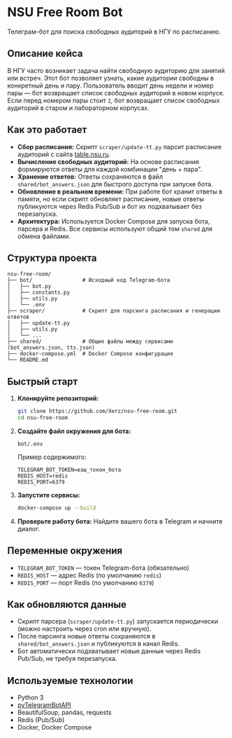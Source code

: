 
# NSU Free Room Bot

Телеграм-бот для поиска свободных аудиторий в НГУ по расписанию.

## Описание кейса

В НГУ часто возникает задача найти свободную аудиторию для занятий или встреч. Этот бот позволяет узнать, какие аудитории свободны в конкретный день и пару. Пользователь вводит день недели и номер пары — бот возвращает список свободных аудиторий в новом корпусе. Если перед номером пары стоит `2`, бот возвращает список свободных аудиторий в старом и лабораторном корпусах.

## Как это работает

- **Сбор расписания:** Скрипт `scraper/update-tt.py` парсит расписание аудиторий с сайта [table.nsu.ru](https://table.nsu.ru/room).
- **Вычисление свободных аудиторий:** На основе расписания формируются ответы для каждой комбинации "день + пара".
- **Хранение ответов:** Ответы сохраняются в файл `shared/bot_answers.json` для быстрого доступа при запуске бота.
- **Обновление в реальном времени:** При работе бот хранит ответы в памяти, но если скрипт обновляет расписание, новые ответы публикуются через Redis Pub/Sub и бот их подхватывает без перезапуска.
- **Архитектура:** Используется Docker Compose для запуска бота, парсера и Redis. Все сервисы используют общий том `shared` для обмена файлами.

## Структура проекта

```
nsu-free-room/
├── bot/                # Исходный код Telegram-бота
│   ├── bot.py
│   ├── constants.py
│   ├── utils.py
│   └── .env
├── scraper/            # Скрипт для парсинга расписания и генерации ответов
│   ├── update-tt.py
│   ├── utils.py
│   └── ...
├── shared/             # Общие файлы между сервисами (bot_answers.json, tts.json)
├── docker-compose.yml  # Docker Compose конфигурация
└── README.md
```

## Быстрый старт

1. **Клонируйте репозиторий:**
   ```sh
   git clone https://github.com/Xerz/nsu-free-room.git
   cd nsu-free-room
   ```

2. **Создайте файл окружения для бота:**
   ```
   bot/.env
   ```
   Пример содержимого:
   ```
   TELEGRAM_BOT_TOKEN=ваш_токен_бота
   REDIS_HOST=redis
   REDIS_PORT=6379
   ```

3. **Запустите сервисы:**
   ```sh
   docker-compose up --build
   ```

4. **Проверьте работу бота:** Найдите вашего бота в Telegram и начните диалог.

## Переменные окружения

- `TELEGRAM_BOT_TOKEN` — токен Telegram-бота (обязательно)
- `REDIS_HOST` — адрес Redis (по умолчанию `redis`)
- `REDIS_PORT` — порт Redis (по умолчанию `6379`)

## Как обновляются данные

- Скрипт парсера (`scraper/update-tt.py`) запускается периодически (можно настроить через cron или вручную).
- После парсинга новые ответы сохраняются в `shared/bot_answers.json` и публикуются в канал Redis.
- Бот автоматически подхватывает новые данные через Redis Pub/Sub, не требуя перезапуска.

## Используемые технологии

- Python 3
- [pyTelegramBotAPI](https://github.com/eternnoir/pyTelegramBotAPI)
- BeautifulSoup, pandas, requests
- Redis (Pub/Sub)
- Docker, Docker Compose

